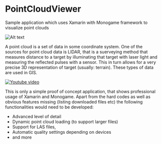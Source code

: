 # PointCloudViewer
Sample application which uses Xamarin with Monogame framework to visualize point clouds

![Alt text](https://i.imgur.com/p3dg1xe.png)

A point cloud is a set of data in some coordinate system. One of the sources for point cloud data is LIDAR, that is a suerveying method that measures distance to a target by illuminating that target with laser light and measuring the reflected pulses with a sensor. This in turn allows for a very precise 3D representation of target (usually: terrain). These types of data are used in GIS.

[![Youtube video](https://i.imgur.com/Dwii6WE.jpg)](https://www.youtube.com/watch?v=v5nRHh4IKkc)

This is only a simple proof of concept application, that shows professional usage of Xamarin and Monogame. Apart from the hard codes as well as obvious features missing (listing downloaded files etc) the following functionalities would need to be developed:
- Advanced level of detail
- Dynamic point cloud loading (to support larger files)
- Support for LAS files,
- Automatic quality settings depending on devices
- and more
